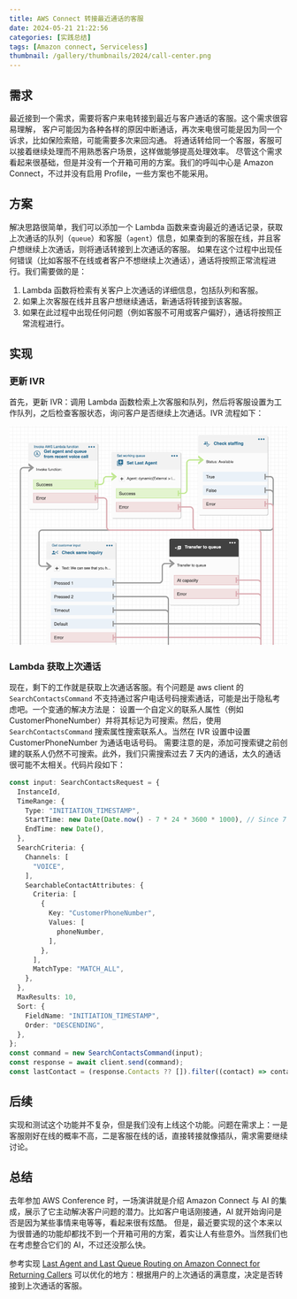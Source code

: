 ```yaml
---
title: AWS Connect 转接最近通话的客服
date: 2024-05-21 21:22:56
categories: [实践总结]
tags: [Amazon connect, Serviceless]
thumbnail: /gallery/thumbnails/2024/call-center.png
---
```

## 需求
最近接到一个需求，需要将客户来电转接到最近与客户通话的客服。这个需求很容易理解，
客户可能因为各种各样的原因中断通话，再次来电很可能是因为同一个诉求，比如保险索赔，可能需要多次来回沟通。
将通话转给同一个客服，客服可以接着继续处理而不用熟悉客户场景，这样做能够提高处理效率。
尽管这个需求看起来很基础，但是并没有一个开箱可用的方案。我们的呼叫中心是 Amazon Connect，不过并没有启用 Profile，一些方案也不能采用。

<!-- more -->

## 方案
解决思路很简单，我们可以添加一个 Lambda 函数来查询最近的通话记录，获取上次通话的队列（`queue`）和客服（`agent`）信息，如果查到的客服在线，并且客户想继续上次通话，则将通话转接到上次通话的客服。
如果在这个过程中出现任何错误（比如客服不在线或者客户不想继续上次通话），通话将按照正常流程进行。我们需要做的是：
1. Lambda 函数将检索有关客户上次通话的详细信息，包括队列和客服。
2. 如果上次客服在线并且客户想继续通话，新通话将转接到该客服。
3. 如果在此过程中出现任何问题（例如客服不可用或客户偏好），通话将按照正常流程进行。

## 实现

### 更新 IVR

首先，更新 IVR：调用 Lambda 函数检索上次客服和队列，然后将客服设置为工作队列，之后检查客服状态，询问客户是否继续上次通话。IVR 流程如下：

![Updated IVR](/gallery/site/2024/ivr.png)

### Lambda 获取上次通话
现在，剩下的工作就是获取上次通话客服。有个问题是 aws client 的 `SearchContactsCommand` 不支持通过客户电话号码搜索通话，可能是出于隐私考虑吧。一个变通的解决方法是：
设置一个自定义的联系人属性（例如 CustomerPhoneNumber）并将其标记为可搜索。然后，使用 `SearchContactsCommand` 搜索属性搜索联系人。当然在 IVR 设置中设置 CustomerPhoneNumber 为通话电话号码。
需要注意的是，添加可搜索键之前创建的联系人仍然不可搜索。此外，我们只需搜索过去 7 天内的通话，太久的通话很可能不太相关。代码片段如下：

```ts
const input: SearchContactsRequest = {
  InstanceId,
  TimeRange: {
    Type: "INITIATION_TIMESTAMP",
    StartTime: new Date(Date.now() - 7 * 24 * 3600 * 1000), // Since 7 days ago
    EndTime: new Date(),
  },
  SearchCriteria: {
    Channels: [
      "VOICE",
    ],
    SearchableContactAttributes: {
      Criteria: [
        {
          Key: "CustomerPhoneNumber",
          Values: [
            phoneNumber,
          ],
        },
      ],
      MatchType: "MATCH_ALL",
    },
  },
  MaxResults: 10,
  Sort: {
    FieldName: "INITIATION_TIMESTAMP",
    Order: "DESCENDING",
  },
};
const command = new SearchContactsCommand(input);
const response = await client.send(command);
const lastContact = (response.Contacts ?? []).filter((contact) => contact.AgentInfo?.Id)[0]
```

## 后续
实现和测试这个功能并不复杂，但是我们没有上线这个功能。问题在需求上：一是客服刚好在线的概率不高，二是客服在线的话，直接转接就像插队，需求需要继续讨论。

## 总结 
去年参加 AWS Conference 时，一场演讲就是介绍 Amazon Connect 与 AI 的集成，展示了它主动解决客户问题的潜力。比如客户电话刚接通，AI 就开始询问是否是因为某些事情来电等等，看起来很有炫酷。
但是，最近要实现的这个本来以为很普通的功能却都找不到一个开箱可用的方案，着实让人有些意外。当然我们也在考虑整合它们的 AI，不过还没那么快。

参考实现 [Last Agent and Last Queue Routing on Amazon Connect for Returning Callers](https://aws.amazon.com/blogs/contact-center/last-agent-and-last-queue-routing-on-amazon-connect-for-returning-callers/)
可以优化的地方：根据用户的上次通话的满意度，决定是否转接到上次通话的客服。
